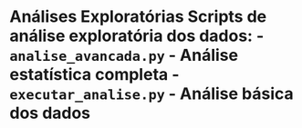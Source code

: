 # Análises Exploratórias Scripts de análise exploratória dos dados: - `analise_avancada.py` - Análise estatística completa - `executar_analise.py` - Análise básica dos dados